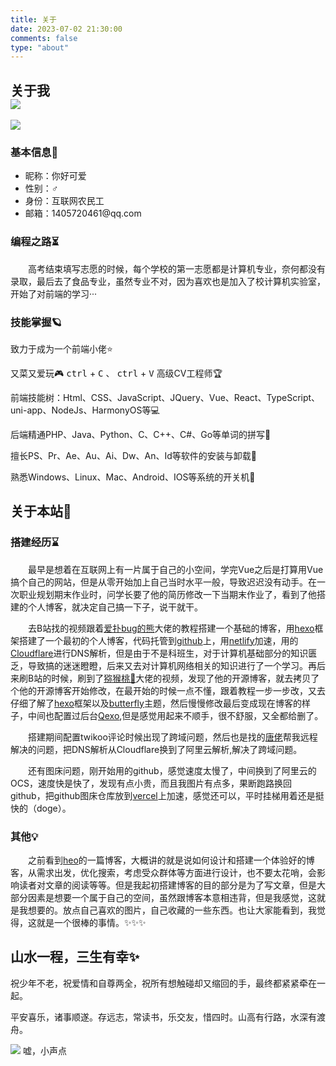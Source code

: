 ```yaml
---
title: 关于
date: 2023-07-02 21:30:00
comments: false
type: "about"
---
```


<link rel="stylesheet" type="text/css" href="/css/about.css">

<div class='about-top'>
    <h2 class="about_me"><span>关于我</span><div class='darling_ico'><img src="/assets/Darling.ico"></div></h2>
    <div class='darling_png'><img src="/assets/Darling.png"></div>
</div>
<div class="about_page">
    <h3>基本信息📃</h3>
    <ul>
        <li>昵称：你好可爱</li>
        <li>性别：♂</li>
        <li>身份：互联网农民工</li>
        <li>邮箱：1405720461@qq.com</li>
    </ul>
    <h3>编程之路⏳</h3>
    <p>&emsp;&emsp;高考结束填写志愿的时候，每个学校的第一志愿都是计算机专业，奈何都没有录取，最后去了食品专业，虽然专业不对，因为喜欢也是加入了校计算机实验室，开始了对前端的学习···</p>
    <h3>技能掌握🪐</h3>
    <p><span class="iconfont icon-duigou1"></span>致力于成为一个前端小佬⭐ </p>
    <p><span class="iconfont icon-duigou1"></span>又菜又爱玩🎮 <kbd>ctrl</kbd> + <kbd>C</kbd> 、 <kbd>ctrl</kbd> + <kbd>V</kbd> 高级CV工程师🏆</p>
    <p><span class="iconfont icon-duigou1"></span>前端技能树：Html、CSS、JavaScript、JQuery、Vue、React、TypeScript、uni-app、NodeJs、HarmonyOS等💻</p>
    <p><span class="iconfont icon-cuowu"></span>后端精通PHP、Java、Python、C、C++、C#、Go等单词的拼写🎲</p>
    <p><span class="iconfont icon-cuowu"></span>擅长PS、Pr、Ae、Au、Ai、Dw、An、Id等软件的安装与卸载🎃</p>
    <p><span class="iconfont icon-cuowu"></span>熟悉Windows、Linux、Mac、Android、IOS等系统的开关机👻</p>
</div>
<h2>关于本站🔗</h2>
<div class="about_page">
    <h3>搭建经历⌛</h3>
    <p>
        &emsp;&emsp;最早是想着在互联网上有一片属于自己的小空间，学完Vue之后是打算用Vue搞个自己的网站，但是从零开始加上自己当时水平一般，导致迟迟没有动手。在一次职业规划期末作业时，问学长要了他的简历修改一下当期末作业了，看到了他搭建的个人博客，就决定自己搞一下子，说干就干。
    </p>
    <p>
        &emsp;&emsp;去B站找的视频跟着<a href='https://blog.cuijiacai.com/blog-building/'>爱扑bug的熊</a>大佬的教程搭建一个基础的博客，用<a href='https://hexo.io/zh-cn/index.html'>hexo</a>框架搭建了一个最初的个人博客，代码托管到<a href='https://github.com/'>github</a>上，用<a href='https://www.netlify.com/'>netlify</a>加速，用的<a href='https://dash.cloudflare.com/'>Cloudflare</a>进行DNS解析，但是由于不是科班生，对于计算机基础部分的知识匮乏，导致搞的迷迷瞪瞪，后来又去对计算机网络相关的知识进行了一个学习。再后来刷B站的时候，刷到了<a href='https://www.fomal.cc/'>猕猴桃🥝</a>大佬的视频，发现了他的开源博客，就去拷贝了个他的开源博客开始修改，在最开始的时候一点不懂，跟着教程一步一步改，又去仔细了解了<a href='https://hexo.io/zh-cn/index.html'>hexo</a>框架以及<a href='https://butterfly.zhheo.com/docs/'>butterfly</a>主题，然后慢慢修改最后变成现在博客的样子，中间也配置过后台<a href='https://qexo-wiki.vercel.app/'>Qexo</a>,但是感觉用起来不顺手，很不舒服，又全都给删了。
    </p>
    <p>
        &emsp;&emsp;搭建期间配置twikoo评论时候出现了跨域问题，然后也是找的<a href='https://fe32.top/'>唐佬</a>帮我远程解决的问题，把DNS解析从Cloudflare换到了阿里云解析,解决了跨域问题。
    </p>
    <p>
        &emsp;&emsp;还有图床问题，刚开始用的github，感觉速度太慢了，中间换到了阿里云的OCS，速度快是快了，发现有点小贵，而且我图片有点多，果断跑路换回github，把github图床仓库放到<a href='https://vercel.com/'>vercel</a>上加速，感觉还可以，平时挂梯用着还是挺快的（doge）。
    </p>
    <h3>其他💡</h3>
    <p>
        &emsp;&emsp;之前看到<a href='https://blog.zhheo.com/p/30c885b3.html'>heo</a>的一篇博客，大概讲的就是说如何设计和搭建一个体验好的博客，从需求出发，优化搜索，考虑受众群体等方面进行设计，也不要太花哨，会影响读者对文章的阅读等等。但是我起初搭建博客的目的部分是为了写文章，但是大部分因素是想要一个属于自己的空间，虽然跟博客本意相违背，但是我感觉，这就是我想要的。放点自己喜欢的图片，自己收藏的一些东西。也让大家能看到，我觉得，这就是一个很棒的事情。✨✨✨
    </p>
</div>
<h2>山水一程，三生有幸✨</h2>
<div class="about_page benediction">
    <div id="benediction-left">
        <p>祝少年不老，祝爱情和自尊两全，祝所有想触碰却又缩回的手，最终都紧紧牵在一起。</p>
        <p>平安喜乐，诸事顺遂。存远志，常读书，乐交友，惜四时。山高有行路，水深有渡舟。</p>
    </div>
    <div id="benediction-right">
        <img src="/assets/nihaokeai.jpg">
        <span id="whisper">嘘，小声点</span>
    </div>
</div>
